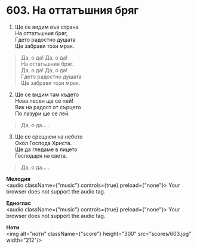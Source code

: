 # 603. На оттатъшния бряг  

1. Ще се видим във страна  
На оттатъшния бряг,  
Гдето радостно душата  
Ще забрави този мрак.  

> Да, о да! Да, о да!  
> На оттатъшния бряг.  
> Да, о да! Да, о да!  
> Гдето радостно душата  
> Ще забрави този мрак.  

2. Ще се видим там където  
Нова песен ще се пей!  
Вик на радост от сърцето  
По лазури ще се лей.  

> Да, о да... .  

3. Ще се срещнем на небето  
Окол Господа Христа.  
Ще да гледаме в лицето  
Господаря на света.  

> Да, о да... .  

__Мелодия__  
<audio className={"music"} controls={true} preload={"none"}><source src="mp3/603.mp3" type="audio/mpeg"/>
Your browser does not support the audio tag.
</audio>  

__Едноглас__  
<audio className={"music"} controls={true} preload={"none"}><source src="transp/603.mp3" type="audio/mpeg"/>
Your browser does not support the audio tag.
</audio>  

__Ноти__  
<img alt="ноти" className={"score"} height="300" src="scores/603.jpg" width="212"/>
